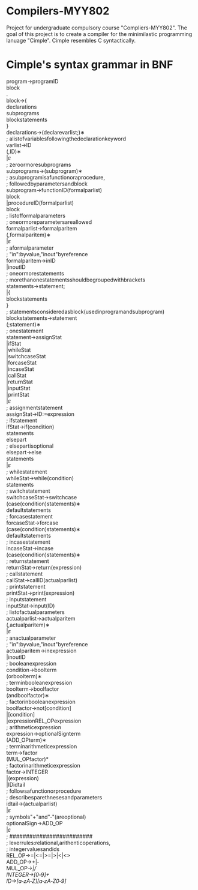 # Compilers-MYY802
Project for undergraduate compulsory course "Compliers-MYY802". 
The goal of this project is to create a compiler for the minimilastic programming lanuage "Cimple".
Cimple resembles C syntactically. 

# Cimple's syntax grammar in BNF

program→programID <br>block <br>. <br>block→{ <br>declarations <br>subprograms <br>blockstatements <br>} <br>declarations→(declarevarlist;)∗ <br>; alistofvariablesfollowingthedeclarationkeyword <br>varlist→ID <br>(,ID)∗ <br>|𝜀 <br>; zeroormoresubprograms <br>subprograms→(subprogram)∗ <br>; asubprogramisafunctionoraprocedure, <br>; followedbyparametersandblock <br>subprogram→functionID(formalparlist) <br>block <br>|procedureID(formalparlist) <br>block <br>; listofformalparameters <br>; oneormoreparametersareallowed <br>formalparlist→formalparitem <br>(,formalparitem)∗ <br>|𝜀 <br>; aformalparameter <br>; "in":byvalue,"inout"byreference <br>formalparitem→inID <br>|inoutID <br>; oneormorestatements <br>; morethanonestatementsshouldbegroupedwithbrackets <br>statements→statement; <br>|{ <br>blockstatements <br>} <br>; statementsconsideredasblock(usedinprogramandsubprogram) <br>blockstatements→statement <br>(;statement)∗ <br>; onestatement <br>statement→assignStat <br>|ifStat <br>|whileStat <br>|switchcaseStat <br>|forcaseStat <br>|incaseStat <br>|callStat <br>|returnStat <br>|inputStat <br>|printStat <br>|𝜀 <br>; assignmentstatement <br>assignStat→ID:=expression <br>; ifstatement <br>ifStat→if(condition) <br>statements <br>elsepart <br>; elsepartisoptional <br>elsepart→else <br>statements <br>|𝜀 <br>; whilestatement <br>whileStat→while(condition) <br>statements <br>; switchstatement <br>switchcaseStat→switchcase <br>(case(condition)statements)∗ <br>defaultstatements <br>; forcasestatement <br>forcaseStat→forcase <br>(case(condition)statements)∗ <br>defaultstatements <br>; incasestatement <br>incaseStat→incase <br>(case(condition)statements)∗ <br>; returnstatement <br>returnStat→return(expression) <br>; callstatement <br>callStat→callID(actualparlist) <br>; printstatement <br>printStat→print(expression) <br>; inputstatement <br>inputStat→input(ID) <br>; listofactualparameters <br>actualparlist→actualparitem <br>(,actualparitem)∗ <br>|𝜀 <br>; anactualparameter <br>; "in":byvalue,"inout"byreference <br>actualparitem→inexpression <br>|inoutID <br>; booleanexpression <br>condition→boolterm <br>(orboolterm)∗ <br>; terminbooleanexpression <br>boolterm→boolfactor <br>(andboolfactor)∗ <br>; factorinbooleanexpression <br>boolfactor→not[condition] <br>|[condition] <br>|expressionREL_OPexpression <br>; arithmeticexpression <br>expression→optionalSignterm <br>(ADD_OPterm)∗ <br>; terminarithmeticexpression <br>term→factor <br>(MUL_OPfactor)* <br>; factorinarithmeticexpression <br>factor→INTEGER <br>|(expression) <br>|IDidtail <br>; followsafunctionorprocedure <br>; describesparethnesesandparameters <br>idtail→(actualparlist) <br>|𝜀 <br>; symbols"+"and"‐"(areoptional) <br>optionalSign→ADD_OP <br>|𝜀 <br>; ######################### <br>; lexerrules:relational,arithenticoperations, <br>; integervaluesandids <br>REL_OP→=|<=|>=|>|<|<> <br>ADD_OP→+|‐ <br>MUL_OP→*|/ <br>INTEGER→[0‐9]+ <br>ID→[a‐zA‐Z][a‐zA‐Z0‐9]* <br>
